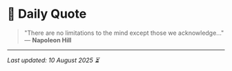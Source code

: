 # 📜 Daily Quote

> "There are no limitations to the mind except those we acknowledge..."  
> — **Napoleon Hill**

---

_Last updated: 10 August 2025 ⏳_
